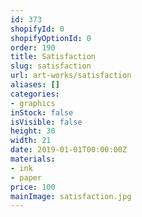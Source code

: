 ```yaml
---
id: 373
shopifyId: 0
shopifyOptionId: 0
order: 190
title: Satisfaction
slug: satisfaction
url: art-works/satisfaction
aliases: []
categories:
- graphics
inStock: false
isVisible: false
height: 30
width: 21
date: 2019-01-01T00:00:00Z
materials:
- ink
- paper
price: 100
mainImage: satisfaction.jpg
---
```

